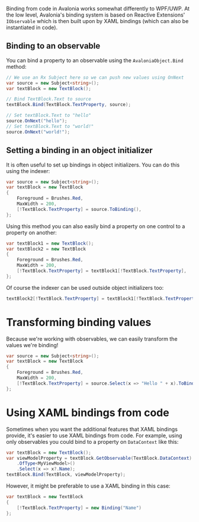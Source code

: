 Binding from code in Avalonia works somewhat differently to WPF/UWP. At the low level, Avalonia's
binding system is based on Reactive Extensions' `IObservable` which is then built upon by XAML
bindings (which can also be instantiated in code).

## Binding to an observable

You can bind a property to an observable using the `AvaloniaObject.Bind` method:

```csharp
// We use an Rx Subject here so we can push new values using OnNext
var source = new Subject<string>();
var textBlock = new TextBlock();

// Bind TextBlock.Text to source
textBlock.Bind(TextBlock.TextProperty, source);

// Set textBlock.Text to "hello"
source.OnNext("hello");
// Set textBlock.Text to "world!"
source.OnNext("world!");
```

## Setting a binding in an object initializer

It is often useful to set up bindings in object initializers. You can do this using the indexer:

```csharp
var source = new Subject<string>();
var textBlock = new TextBlock
{
    Foreground = Brushes.Red,
    MaxWidth = 200,
    [!TextBlock.TextProperty] = source.ToBinding(),
};
```

Using this method you can also easily bind a property on one control to a property on another:

```csharp
var textBlock1 = new TextBlock();
var textBlock2 = new TextBlock
{
    Foreground = Brushes.Red,
    MaxWidth = 200,
    [!TextBlock.TextProperty] = textBlock1[!TextBlock.TextProperty],
};
```

Of course the indexer can be used outside object initializers too:

```csharp
textBlock2[!TextBlock.TextProperty] = textBlock1[!TextBlock.TextProperty];
```

# Transforming binding values

Because we're working with observables, we can easily transform the values we're binding!

```csharp
var source = new Subject<string>();
var textBlock = new TextBlock
{
    Foreground = Brushes.Red,
    MaxWidth = 200,
    [!TextBlock.TextProperty] = source.Select(x => "Hello " + x).ToBinding(),
};
```

# Using XAML bindings from code

Sometimes when you want the additional features that XAML bindings provide, it's easier to use XAML bindings from code. For example, using only observables you could bind to a property on `DataContext` like this:

```csharp
var textBlock = new TextBlock();
var viewModelProperty = textBlock.GetObservable(TextBlock.DataContext)
    .OfType<MyViewModel>()
    .Select(x => x?.Name);
textBlock.Bind(TextBlock, viewModelProperty);
```

However, it might be preferable to use a XAML binding in this case:

```csharp
var textBlock = new TextBlock
{
    [!TextBlock.TextProperty] = new Binding("Name")
};
```
